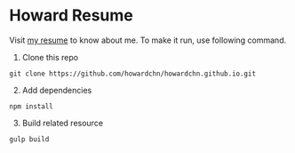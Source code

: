 # Howard Resume
Visit [my resume](https://howardchn.github.io) to know about me. To make it run, use following command.

1. Clone this repo
```
git clone https://github.com/howardchn/howardchn.github.io.git
```

2. Add dependencies
```
npm install
```

3. Build related resource
```
gulp build
```

